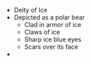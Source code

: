 - Deity of Ice
- Depicted as a polar bear
	- Clad in armor of ice
	- Claws of ice
	- Sharp ice blue eyes
	- Scars over its face
- 